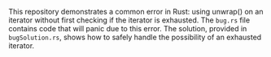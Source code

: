 This repository demonstrates a common error in Rust: using unwrap() on an iterator without first checking if the iterator is exhausted. The `bug.rs` file contains code that will panic due to this error. The solution, provided in `bugSolution.rs`, shows how to safely handle the possibility of an exhausted iterator.